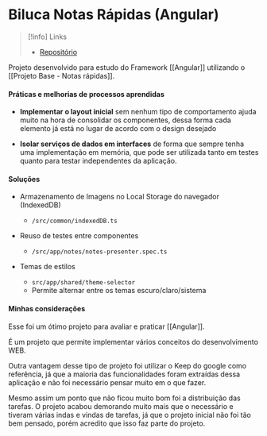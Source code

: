 # Biluca Notas Rápidas (Angular)

> [!info] Links
> - [Repositório](https://github.com/BrunoBiluca/biluca-notas-angular)

Projeto desenvolvido para estudo do Framework [[Angular]] utilizando o [[Projeto Base - Notas rápidas]].

#### Práticas e melhorias de processos aprendidas

- **Implementar o layout inicial** sem nenhum tipo de comportamento ajuda muito na hora de consolidar os componentes, dessa forma cada elemento já está no lugar de acordo com o design desejado

- **Isolar serviços de dados em interfaces** de forma que sempre tenha uma implementação em memória, que pode ser utilizada tanto em testes quanto para testar independentes da aplicação.

#### Soluções

- Armazenamento de Imagens no Local Storage do navegador (IndexedDB)
	- `/src/common/indexedDB.ts`

- Reuso de testes entre componentes
	- `/src/app/notes/notes-presenter.spec.ts`

- Temas de estilos
	- `src/app/shared/theme-selector`
	- Permite alternar entre os temas escuro/claro/sistema

#### Minhas considerações

Esse foi um ótimo projeto para avaliar e praticar [[Angular]].

É um projeto que permite implementar vários conceitos do desenvolvimento WEB.

Outra vantagem desse tipo de projeto foi utilizar o Keep do google como referência, já que a maioria das funcionalidades foram extraídas dessa aplicação e não foi necessário pensar muito em o que fazer.

Mesmo assim um ponto que não ficou muito bom foi a distribuição das tarefas. O projeto acabou demorando muito mais que o necessário e tiveram várias indas e vindas de tarefas, já que o projeto inicial não foi tão bem pensado, porém acredito que isso faz parte do projeto. 